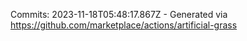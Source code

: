 Commits: 2023-11-18T05:48:17.867Z - Generated via https://github.com/marketplace/actions/artificial-grass
<br>
